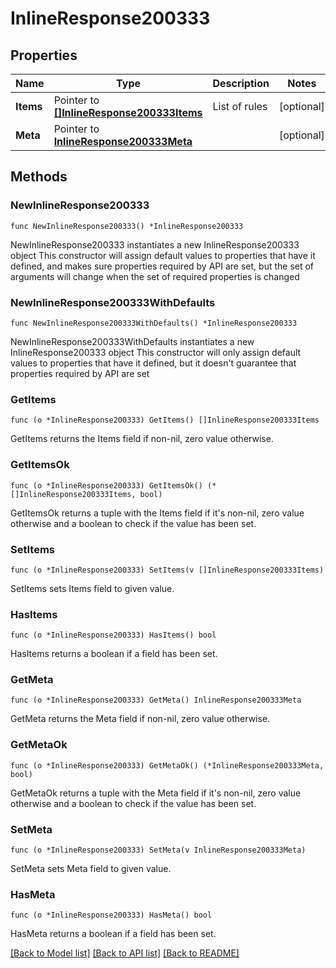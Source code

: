 # InlineResponse200333

## Properties

Name | Type | Description | Notes
------------ | ------------- | ------------- | -------------
**Items** | Pointer to [**[]InlineResponse200333Items**](InlineResponse200333Items.md) | List of rules | [optional] 
**Meta** | Pointer to [**InlineResponse200333Meta**](InlineResponse200333Meta.md) |  | [optional] 

## Methods

### NewInlineResponse200333

`func NewInlineResponse200333() *InlineResponse200333`

NewInlineResponse200333 instantiates a new InlineResponse200333 object
This constructor will assign default values to properties that have it defined,
and makes sure properties required by API are set, but the set of arguments
will change when the set of required properties is changed

### NewInlineResponse200333WithDefaults

`func NewInlineResponse200333WithDefaults() *InlineResponse200333`

NewInlineResponse200333WithDefaults instantiates a new InlineResponse200333 object
This constructor will only assign default values to properties that have it defined,
but it doesn't guarantee that properties required by API are set

### GetItems

`func (o *InlineResponse200333) GetItems() []InlineResponse200333Items`

GetItems returns the Items field if non-nil, zero value otherwise.

### GetItemsOk

`func (o *InlineResponse200333) GetItemsOk() (*[]InlineResponse200333Items, bool)`

GetItemsOk returns a tuple with the Items field if it's non-nil, zero value otherwise
and a boolean to check if the value has been set.

### SetItems

`func (o *InlineResponse200333) SetItems(v []InlineResponse200333Items)`

SetItems sets Items field to given value.

### HasItems

`func (o *InlineResponse200333) HasItems() bool`

HasItems returns a boolean if a field has been set.

### GetMeta

`func (o *InlineResponse200333) GetMeta() InlineResponse200333Meta`

GetMeta returns the Meta field if non-nil, zero value otherwise.

### GetMetaOk

`func (o *InlineResponse200333) GetMetaOk() (*InlineResponse200333Meta, bool)`

GetMetaOk returns a tuple with the Meta field if it's non-nil, zero value otherwise
and a boolean to check if the value has been set.

### SetMeta

`func (o *InlineResponse200333) SetMeta(v InlineResponse200333Meta)`

SetMeta sets Meta field to given value.

### HasMeta

`func (o *InlineResponse200333) HasMeta() bool`

HasMeta returns a boolean if a field has been set.


[[Back to Model list]](../README.md#documentation-for-models) [[Back to API list]](../README.md#documentation-for-api-endpoints) [[Back to README]](../README.md)


